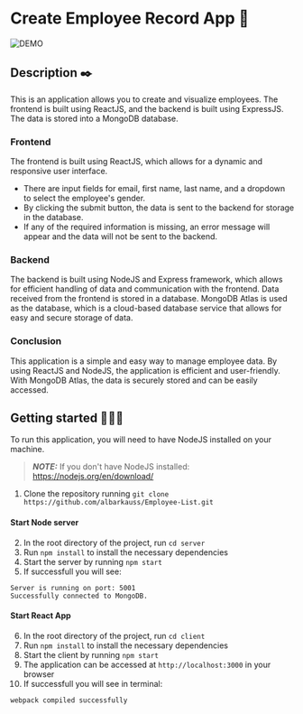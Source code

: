 # Create Employee Record App  📑

![DEMO](https://user-images.githubusercontent.com/119751609/212564591-1982f859-ea14-4776-8032-7f2817e68367.gif)

## Description ✒️


This is an application allows you to create and visualize employees. The frontend is built using ReactJS, and the backend is built using ExpressJS. The data is stored into a MongoDB database.

### Frontend
The frontend is built using ReactJS, which allows for a dynamic and responsive user interface.
- There are input fields for email, first name, last name, and a dropdown to select the employee's gender.
- By clicking the submit button, the data is sent to the backend for storage in the database.
- If any of the required information is missing, an error message will appear and the data will not be sent to the backend.

### Backend 
The backend is built using NodeJS and Express framework, which allows for efficient handling of data and communication with the frontend.
Data received from the frontend is stored in a database. MongoDB Atlas is used as the database, which is a cloud-based database service that allows for easy and secure storage of data.

### Conclusion
This application is a simple and easy way to manage employee data. By using ReactJS and NodeJS, the application is efficient and user-friendly. With MongoDB Atlas, the data is securely stored and can be easily accessed.


## Getting started 👩🏽‍💻
To run this application, you will need to have NodeJS installed on your machine.

> **_NOTE:_** If you don't have NodeJS installed: https://nodejs.org/en/download/

1. Clone the repository running `git clone https://github.com/albarkauss/Employee-List.git`
#### Start Node server  
2. In the root directory of the project, run `cd server`
3. Run `npm install` to install the necessary dependencies
4. Start the server by running `npm start`
5. If successfull you will see: 
```
Server is running on port: 5001
Successfully connected to MongoDB.
```

#### Start React App
6. In the root directory of the project, run `cd client`
7. Run `npm install` to install the necessary dependencies
8. Start the client by running `npm start`
9. The application can be accessed at `http://localhost:3000` in your browser
10. If successfull you will see in terminal:
```
webpack compiled successfully
```


